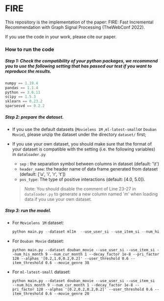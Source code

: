 # FIRE
This repository is the implementation of the paper: FIRE: Fast Incremental Recommendation with Graph Signal Processing (TheWebConf 2022).

If you use the code in your work, please cite our paper.



### How to run the code

##### Step 1: Check the compatibility of your python packages, we recommend you to use the following setting that has passed our test if you want to reproduce the results.
```python
numpy == 1.19.4
pandas == 1.1.4
python == 3.6.11
scipy == 1.5.3
sklearn == 0.23.2
sparsesvd == 0.2.2
```

##### Step 2: prepare the dataset.

* If you use the default datasets (```Movielens 1M``` ,```ml-latest-small```or ```Douban Movie```), please unzip the dataset under the directory ```dataset/``` first;
* If you use your own dataset, you should make sure that the format of your dataset is compatible with the setting (i.e. the following variables) in ```dataloader.py ```
  *  ```sep``` : the separation symbol between columns in dataset (default: '\t')
  *  ```header_name```: the header name of data frame generated from dataset (default: ['u', 'i', 'r', 't'])
  *  ```pos_type```: The type of positive interactions (default: [4.0, 5.0]).
  
  > Note: You should disable the comment of Line 23-27 in ```dataloader.py``` to generate a new column named 'm' when loading data if you use your own dataset.

##### Step 3: run the model.
* For ```Movielens 1M``` dataset:
  ```python
  python main.py --dataset ml1m  --use_user_si --use_item_si --num_his_month 6 --num_cur_month 1 --decay_factor 1e-6 --pri_factor 128 --alphas '[0.2,0.2,0.2,0.2]'  --user_threshold 0.6 --item_threshold 0.55 --movie_genre 19
  ```

* For ```Douban Movie``` dataset:
  ```
  python main.py --dataset douban_movie --use_user_si --use_item_si --num_his_month 9 --num_cur_month 1 --decay_factor 1e-8 --pri_factor 128 --alphas '[0.2,1.0,0.2,0.2]' --user_threshold 0.6 --item_threshold 0.6 --movie_genre 38
  ```
* For ```ml-latest-small``` dataset:
  ```
  python main.py --dataset douban_movie --use_user_si --use_item_si  --num_his_month 9 --num_cur_month 1 --decay_factor 1e-8 --pri_factor 128 --alphas '[0.2,0.2,0.2,0.2]' --user_threshold 0.6 --item_threshold 0.6 --movie_genre 20
  ```
  